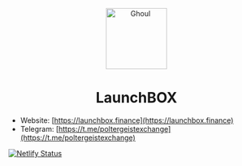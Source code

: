 <p align="center">
  <a href="https://launchbox.finance">
    <img alt="Ghoul" src="https://launchbox.finance/images/logo.svg" width="120" />
  </a>
</p>
<h1 align="center">
  LaunchBOX
</h1>


* Website: [https://launchbox.finance](https://launchbox.finance)
* Telegram: [https://t.me/poltergeistexchange](https://t.me/poltergeistexchange)

[![Netlify Status](https://api.netlify.com/api/v1/badges/bb4bcdd3-a0e6-448c-8b1c-3f98f4e64d49/deploy-status)](https://app.netlify.com/sites/stupefied-wright-fbd0e3/deploys)

